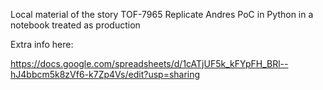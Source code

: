 Local material of the story TOF-7965 Replicate Andres PoC in Python in a notebook treated as production

Extra info here:

https://docs.google.com/spreadsheets/d/1cATjUF5k_kFYpFH_BRl--hJ4bbcm5k8zVf6-k7Zp4Vs/edit?usp=sharing